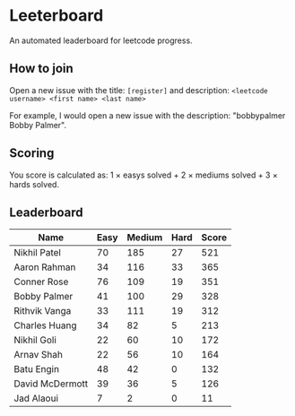 # Leeterboard

An automated leaderboard for leetcode progress.

## How to join

Open a new issue with the title: `[register]` and description:
`<leetcode username> <first name> <last name>`

For example, I would open a new issue with the description: "bobbypalmer Bobby Palmer".

## Scoring

You score is calculated as:
1 $\times$ easys solved + 2 $\times$ mediums solved + 3 $\times$ hards solved.

## Leaderboard
| Name | Easy | Medium | Hard | Score |
| --- | --- | --- | --- | --- |
| Nikhil Patel | 70 | 185 | 27 | 521 |
| Aaron Rahman | 34 | 116 | 33 | 365 |
| Conner Rose | 76 | 109 | 19 | 351 |
| Bobby Palmer | 41 | 100 | 29 | 328 |
| Rithvik Vanga | 33 | 111 | 19 | 312 |
| Charles Huang | 34 | 82 | 5 | 213 |
| Nikhil Goli | 22 | 60 | 10 | 172 |
| Arnav Shah | 22 | 56 | 10 | 164 |
| Batu Engin | 48 | 42 | 0 | 132 |
| David McDermott | 39 | 36 | 5 | 126 |
| Jad Alaoui | 7 | 2 | 0 | 11 |
